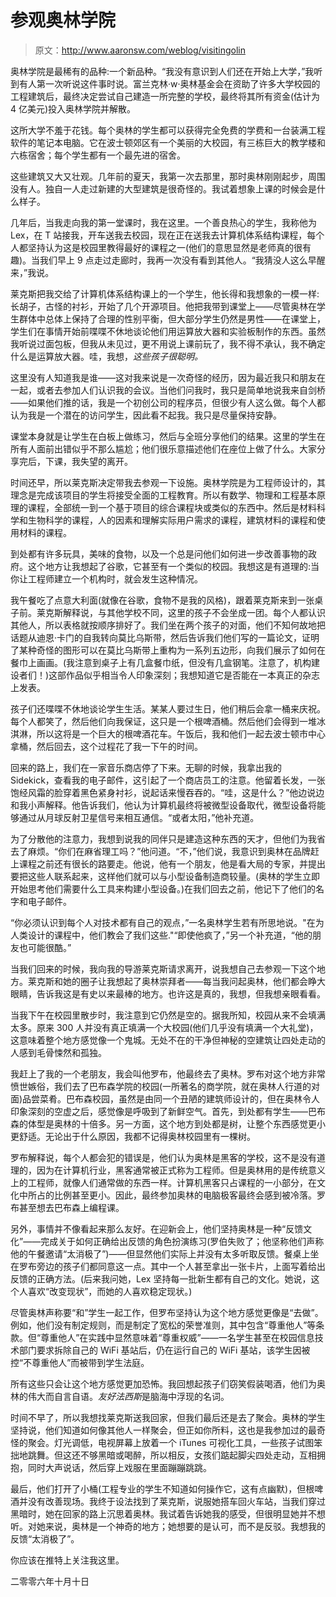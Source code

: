 # 参观奥林学院

> 原文：<http://www.aaronsw.com/weblog/visitingolin>

奥林学院是最稀有的品种:一个新品种。“我没有意识到人们还在开始上大学，”我听到有人第一次听说这件事时说。富兰克林·w·奥林基金会在资助了许多大学校园的工程建筑后，最终决定尝试自己建造一所完整的学校，最终将其所有资金(估计为 4 亿美元)投入奥林学院并解散。

这所大学不羞于花钱。每个奥林的学生都可以获得完全免费的学费和一台装满工程软件的笔记本电脑。它在波士顿郊区有一个美丽的大校园，有三栋巨大的教学楼和六栋宿舍；每个学生都有一个最先进的宿舍。

这些建筑又大又壮观。几年前的夏天，我第一次去那里，那时奥林刚刚起步，周围没有人。独自一人走过新建的大型建筑是很奇怪的。我试着想象上课的时候会是什么样子。

几年后，当我走向我的第一堂课时，我在这里。一个善良热心的学生，我称他为 Lex，在 T 站接我，开车送我去校园，现在正在送我去计算机体系结构课程，每个人都坚持认为这是校园里教得最好的课程之一(他们的意思显然是老师真的很有趣)。当我们早上 9 点走过走廊时，我再一次没有看到其他人。“我猜没人这么早醒来，”我说。

莱克斯把我交给了计算机体系结构课上的一个学生，他长得和我想象的一模一样:长胡子，古怪的衬衫，开始了几个开源项目。他把我带到课堂上——尽管奥林在学生群体中总体上保持了合理的性别平衡，但大部分学生仍然是男性——在课堂上，学生们在事情开始前喋喋不休地谈论他们用运算放大器和实验板制作的东西。虽然我听说过面包板，但我从未见过，更不用说上课前玩了，我不得不承认，我不确定什么是运算放大器。哇，我想，*这些孩子很聪明。*

这里没有人知道我是谁——这对我来说是一次奇怪的经历，因为最近我只和朋友在一起，或者去参加人们认识我的会议。当他们问我时，我只是简单地说我来自剑桥——如果他们推的话，我是一个初创公司的程序员，但很少有人这么做。每个人都认为我是一个潜在的访问学生，因此看不起我。我只是尽量保持安静。

课堂本身就是让学生在白板上做练习，然后与全班分享他们的结果。这里的学生在所有人面前出错似乎不那么尴尬；他们很乐意描述他们在座位上做了什么。大家分享完后，下课，我失望的离开。

时间还早，所以莱克斯决定带我去参观一下设施。奥林学院是为工程师设计的，其理念是完成该项目的学生将接受全面的工程教育。所以有数学、物理和工程基本原理的课程，全部统一到一个基于项目的综合课程块或类似的东西中。然后是材料科学和生物科学的课程，人的因素和理解实际用户需求的课程，建筑材料的课程和使用材料的课程。

到处都有许多玩具，美味的食物，以及一个总是问他们如何进一步改善事物的政府。这个地方让我想起了谷歌，它甚至有一个类似的校园。我想这是有道理的:当你让工程师建立一个机构时，就会发生这种情况。

我午餐吃了点意大利面(就像在谷歌，食物不是我的风格)，跟着莱克斯来到一张桌子前。莱克斯解释说，与其他学校不同，这里的孩子不会坐成一团。每个人都认识其他人，所以表格就按顺序排好了。我们坐在两个孩子的对面，他们不知何故地把话题从迪恩·卡门的自我转向莫比乌斯带，然后告诉我们他们写的一篇论文，证明了某种奇怪的图形可以在莫比乌斯带上重构为一系列五边形，向我们展示了如何在餐巾上画画。(我注意到桌子上有几盒餐巾纸，但没有几盒钢笔。注意了，机构建设者们！)这部作品似乎相当令人印象深刻；我想知道它是否能在一本真正的杂志上发表。

孩子们还喋喋不休地谈论学生生活。某某人要过生日，他们稍后会拿一桶来庆祝。每个人都笑了，然后他们向我保证，这只是一个根啤酒桶。然后他们会得到一堆冰淇淋，所以这将是一个巨大的根啤酒花车。午饭后，我和他们一起去波士顿市中心拿桶，然后回去，这个过程花了我一下午的时间。

回来的路上，我们在一家音乐商店停了下来。无聊的时候，我拿出我的 Sidekick，查看我的电子邮件，这引起了一个商店员工的注意。他留着长发，一张饱经风霜的脸穿着黑色紧身衬衫，说起话来慢吞吞的。“哇，这是什么？”他边说边和我小声解释。他告诉我们，他认为计算机最终将被微型设备取代，微型设备将能够通过从月球反射卫星信号来相互通信。“或者太阳，”他补充道。

为了分散他的注意力，我想到说我的同伴只是建造这种东西的天才，但他们为我省去了麻烦。“你们在麻省理工吗？”他问道。“不，”他们说，我意识到奥林在品牌赶上课程之前还有很长的路要走。他说，他有一个朋友，他是看大局的专家，并提出要把这些人联系起来，这样他们就可以与小型设备制造商较量。(奥林的学生立即开始思考他们需要什么工具来构建小型设备。)在我们回去之前，他记下了他们的名字和电子邮件。

“你必须认识到每个人对技术都有自己的观点，”一名奥林学生若有所思地说。"在为人类设计的课程中，他们教会了我们这些."“即使他疯了，”另一个补充道，“他的朋友也可能很酷。”

当我们回来的时候，我向我的导游莱克斯请求离开，说我想自己去参观一下这个地方。莱克斯和她的圈子让我想起了奥林崇拜者——每当我问起奥林，他们都会睁大眼睛，告诉我这是有史以来最棒的地方。也许这是真的，我想，但我想亲眼看看。

当我下午在校园里散步时，我注意到它仍然是空的。据我所知，校园从来不会填满太多。原来 300 人并没有真正填满一个大校园(他们几乎没有填满一个大礼堂)，这意味着整个地方感觉像一个鬼城。无处不在的干净但神秘的空建筑让四处走动的人感到毛骨悚然和孤独。

我赶上了我的一个老朋友，我会叫他罗布，他最终去了奥林。罗布对这个地方非常愤世嫉俗，我们去了巴布森学院的校园(一所著名的商学院，就在奥林人行道的对面)品尝菜肴。巴布森校园，虽然是由同一个丑陋的建筑师设计的，但在奥林令人印象深刻的空虚之后，感觉像是呼吸到了新鲜空气。首先，到处都有学生——巴布森的体型是奥林的十倍多。另一方面，这个地方到处都是树，让整个东西感觉更小更舒适。无论出于什么原因，我都不记得奥林校园里有一棵树。

罗布解释说，每个人都会犯的错误是，他们认为奥林是黑客的学校，这不是没有道理的，因为在计算机行业，黑客通常被正式称为工程师。但是奥林用的是传统意义上的工程师，就像人们通常做的东西一样。计算机黑客只占课程的一小部分，在文化中所占的比例甚至更小。因此，最终参加奥林的电脑极客最终会感到被冷落。罗布甚至想去巴布森上编程课。

另外，事情并不像看起来那么友好。在迎新会上，他们坚持奥林是一种“反馈文化”——完成关于如何正确给出反馈的角色扮演练习(罗伯失败了；他坚称他们声称他的午餐邀请“太消极了”)——但显然他们实际上并没有太多听取反馈。餐桌上坐在罗布旁边的孩子们都同意这一点。其中一个人甚至拿出一张卡片，上面写着给出反馈的正确方法。(后来我问她，Lex 坚持每一批新生都有自己的文化。她说，这个人喜欢“改变现状”，而她的人喜欢稳定现状。)

尽管奥林声称要“和”学生一起工作，但罗布坚持认为这个地方感觉更像是“去做”。例如，他们没有制定规则，而是制定了宽松的荣誉准则，其中包含“尊重他人”等条款。但“尊重他人”在实践中显然意味着“尊重权威”——一名学生甚至在校园信息技术部门要求拆除自己的 WiFi 基站后，仍在运行自己的 WiFi 基站，该学生因被控“不尊重他人”而被带到学生法庭。

所有这些只会让这个地方感觉更加恐怖。我回想起孩子们窃笑假装喝酒，他们为奥林的伟大而自言自语。*友好法西斯*是脑海中浮现的名词。

时间不早了，所以我想找莱克斯送我回家，但我们最后还是去了聚会。奥林的学生坚持说，他们知道如何像其他人一样聚会，但正如你所料，这也是我参加过的最奇怪的聚会。灯光调低，电视屏幕上放着一个 iTunes 可视化工具，一些孩子试图笨拙地跳舞。但这还不够黑暗或喝醉，所以相反，女孩们踮起脚尖四处走动，互相拥抱，同时大声说话，然后穿上戏服在里面蹦蹦跳跳。

最后，他们打开了小桶(工程专业的学生不知道如何操作它，这有点幽默)，但根啤酒并没有改善现场。我终于设法找到了莱克斯，说服她搭车回火车站，当我们穿过黑暗时，她在回家的路上沉思着奥林。我试着告诉她我的感受，但很明显她并不想听。对她来说，奥林是一个神奇的地方；她想要的是认可，而不是反驳。我想我的反馈“太消极了”。

你应该在推特上关注我这里。

二零零六年十月十日